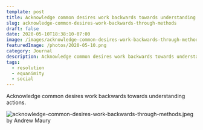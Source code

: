 ```yaml
---
template: post
title: Acknowledge common desires work backwards towards understanding actions
slug: acknowledge-common-desires-work-backwards-through-methods
draft: false
date: 2020-05-10T18:38:10-07:00
image: /images/acknowledge-common-desires-work-backwards-through-methods.jpeg
featuredImage: /photos/2020-05-10.png
category: Journal
description: Acknowledge common desires work backwards towards understanding actions
tags:
  - resolution
  - equanimity
  - social
---
```

Acknowledge common desires work backwards towards understanding actions.


![acknowledge-common-desires-work-backwards-through-methods.jpeg by Andrew Maury](/images/acknowledge-common-desires-work-backwards-through-methods.jpeg)
